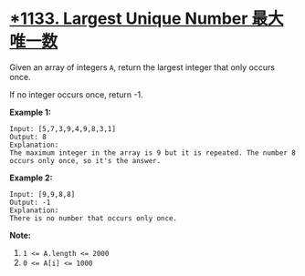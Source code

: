 # [*1133. Largest Unique Number 最大唯一数](https://leetcode.com/problems/largest-unique-number/)

Given an array of integers `A`, return the largest integer that only occurs once.

If no integer occurs once, return -1.

 

**Example 1:**

```
Input: [5,7,3,9,4,9,8,3,1]
Output: 8
Explanation: 
The maximum integer in the array is 9 but it is repeated. The number 8 occurs only once, so it's the answer.
```

**Example 2:**

```
Input: [9,9,8,8]
Output: -1
Explanation: 
There is no number that occurs only once.
```

 

**Note:**

1. `1 <= A.length <= 2000`
2. `0 <= A[i] <= 1000`